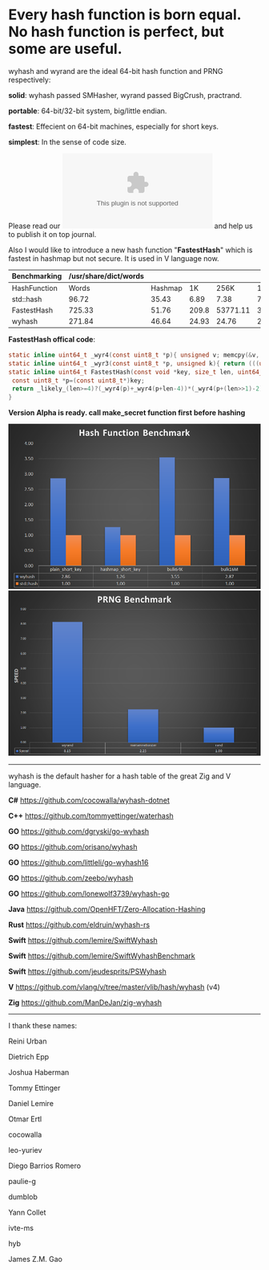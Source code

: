 Every hash function is born equal. No hash function is perfect, but some are useful.
====

wyhash and wyrand are the ideal 64-bit hash function and PRNG respectively: 

**solid**:  wyhash passed SMHasher, wyrand passed BigCrush, practrand.

**portable**: 64-bit/32-bit system, big/little endian.
  
**fastest**:  Effecient on 64-bit machines, especially for short keys.
  
**simplest**: In the sense of code size.

Please read our ![manuscript](wyhash.docx) and help us to publish it on top journal.

Also I would like to introduce a new hash function "**FastestHash**" which is fastest in hashmap but not secure. It is used in V language now.

| Benchmarking | /usr/share/dict/words |         |       |          |         |       |
| ------------ | --------------------- | ------- | ----- | -------- | ------- | ----- |
| HashFunction | Words                 | Hashmap | 1K    | 256K     | 16M     | 1G    |
| std::hash    | 96.72                 | 35.43   | 6.89  | 7.38     | 7.36    | 6.49  |
| FastestHash  | 725.33                | 51.76   | 209.8 | 53771.11 | 3435974 | inf   |
| wyhash       | 271.84                | 46.64   | 24.93 | 24.76    | 22.58   | 11.11 |

**FastestHash offical code**:
```C
static inline uint64_t _wyr4(const uint8_t *p){ unsigned v; memcpy(&v, p, 4); return v; }
static inline uint64_t _wyr3(const uint8_t *p, unsigned k){ return (((uint64_t)p[0])<<16)|(((uint64_t)p[k>>1])<<8)|p[k-1]; }
static inline uint64_t FastestHash(const void *key, size_t len, uint64_t seed){
 const uint8_t *p=(const uint8_t*)key;
 return _likely_(len>=4)?(_wyr4(p)+_wyr4(p+len-4))*(_wyr4(p+(len>>1)-2)^seed):(_likely_(len)?_wyr3(p,len)*(_wyp[0]^seed):seed);
}
```

**Version Alpha is ready. call make_secret function first before hashing**

![](Clipboard01.png)
![](Clipboard02.png)

----------------------------------------
wyhash is the default hasher for a hash table of the great Zig and V language.

**C#**  https://github.com/cocowalla/wyhash-dotnet

**C++**  https://github.com/tommyettinger/waterhash

**GO**  https://github.com/dgryski/go-wyhash

**GO**  https://github.com/orisano/wyhash

**GO** https://github.com/littleli/go-wyhash16

**GO** https://github.com/zeebo/wyhash

**GO** https://github.com/lonewolf3739/wyhash-go

**Java** https://github.com/OpenHFT/Zero-Allocation-Hashing

**Rust**  https://github.com/eldruin/wyhash-rs

**Swift** https://github.com/lemire/SwiftWyhash

**Swift**  https://github.com/lemire/SwiftWyhashBenchmark

**Swift**  https://github.com/jeudesprits/PSWyhash

**V** https://github.com/vlang/v/tree/master/vlib/hash/wyhash (v4)

**Zig** https://github.com/ManDeJan/zig-wyhash

----------------------------------------

I thank these names:

Reini Urban

Dietrich Epp

Joshua Haberman

Tommy Ettinger

Daniel Lemire

Otmar Ertl

cocowalla

leo-yuriev

Diego Barrios Romero

paulie-g 

dumblob

Yann Collet

ivte-ms

hyb

James Z.M. Gao
